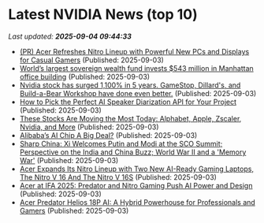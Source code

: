 # Latest NVIDIA News (top 10)
_Last updated: **2025-09-04 09:44:33**_

- [(PR) Acer Refreshes Nitro Lineup with Powerful New PCs and Displays for Casual Gamers](https://www.techpowerup.com/340616/acer-refreshes-nitro-lineup-with-powerful-new-pcs-and-displays-for-casual-gamers) (Published: 2025-09-03)
- [World’s largest sovereign wealth fund invests $543 million in Manhattan office building](https://www.cnbc.com/2025/09/03/norway-sovereign-wealth-fund-invests-543-million-in-manhattan-offices.html) (Published: 2025-09-03)
- [Nvidia stock has surged 1,100% in 5 years. GameStop, Dillard's, and Build-a-Bear Workshop have done even better.](https://www.businessinsider.com/nvidia-stock-gamestop-dillards-build-a-bear-meme-burry-weschler-2025-9) (Published: 2025-09-03)
- [How to Pick the Perfect AI Speaker Diarization API for Your Project](https://www.geeky-gadgets.com/speaker-diarization-api-comparison/) (Published: 2025-09-03)
- [These Stocks Are Moving the Most Today: Alphabet, Apple, Zscaler, Nvidia, and More](https://biztoc.com/x/f1d6015757dd3545) (Published: 2025-09-03)
- [Alibaba’s AI Chip A Big Deal?](https://www.forbes.com/sites/greatspeculations/2025/09/03/alibabas-ai-chip-a-big-deal/) (Published: 2025-09-03)
- [Sharp China: Xi Welcomes Putin and Modi at the SCO Summit; Perspective on the India and China Buzz; World War II and a 'Memory War'](https://sinocism.com/p/sharp-china-xi-welcomes-putin-and) (Published: 2025-09-03)
- [Acer Expands Its Nitro Lineup with Two New AI-Ready Gaming Laptops, The Nitro V 16 And The Nitro V 16S](https://www.ubergizmo.com/2025/09/acer-expands-its-nitro-lineup-with-two-new-ai-ready-gaming-laptops/) (Published: 2025-09-03)
- [Acer at IFA 2025: Predator and Nitro Gaming Push AI Power and Design](https://www.yankodesign.com/2025/09/03/acer-at-ifa-2025-predator-and-nitro-gaming-push-ai-power-and-design/) (Published: 2025-09-03)
- [Acer Predator Helios 18P AI: A Hybrid Powerhouse for Professionals and Gamers](https://www.ubergizmo.com/2025/09/acer-predator-helios-18p-ai-a-hybrid-powerhouse-for-professionals-and-gamers/) (Published: 2025-09-03)
